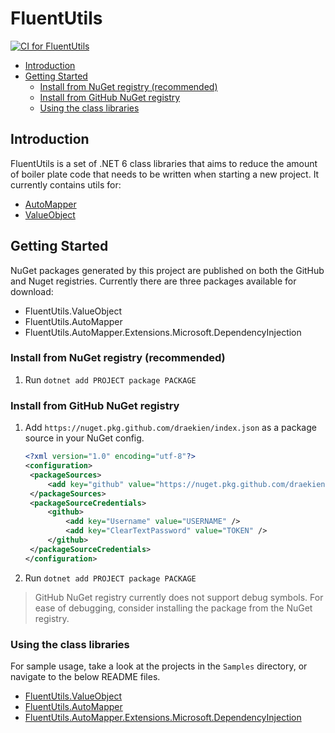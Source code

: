 # FluentUtils

[![CI for FluentUtils](https://github.com/draekien/Draekien.FluentUtils/actions/workflows/release.yml/badge.svg)](https://github.com/draekien/Draekien.FluentUtils/actions/workflows/release.yml)

- [Introduction](#introduction)
- [Getting Started](#getting-started)
  - [Install from NuGet registry (recommended)](#install-from-nuget-registry-recommended)
  - [Install from GitHub NuGet registry](#install-from-github-nuget-registry)
  - [Using the class libraries](#using-the-class-libraries)

## Introduction

FluentUtils is a set of .NET 6 class libraries that aims to reduce the amount of boiler plate code that needs to be written when starting a new project. It currently contains utils for:

- [AutoMapper](https://docs.automapper.org/en/stable/Getting-started.html)
- [ValueObject](https://docs.microsoft.com/en-us/dotnet/architecture/microservices/microservice-ddd-cqrs-patterns/implement-value-objects)

## Getting Started

NuGet packages generated by this project are published on both the GitHub and Nuget registries. Currently there are three packages available for download:

- FluentUtils.ValueObject
- FluentUtils.AutoMapper
- FluentUtils.AutoMapper.Extensions.Microsoft.DependencyInjection

### Install from NuGet registry (recommended)

1. Run `dotnet add PROJECT package PACKAGE`

### Install from GitHub NuGet registry

1. Add `https://nuget.pkg.github.com/draekien/index.json` as a package source in your NuGet config.

   ```xml
   <?xml version="1.0" encoding="utf-8"?>
   <configuration>
    <packageSources>
        <add key="github" value="https://nuget.pkg.github.com/draekien/index.json" />
    </packageSources>
    <packageSourceCredentials>
        <github>
            <add key="Username" value="USERNAME" />
            <add key="ClearTextPassword" value="TOKEN" />
        </github>
    </packageSourceCredentials>
   </configuration>

   ```

2. Run `dotnet add PROJECT package PACKAGE`

> GitHub NuGet registry currently does not support debug symbols. For ease of debugging, consider installing the package from the NuGet registry.

### Using the class libraries

For sample usage, take a look at the projects in the `Samples` directory, or navigate to the below README files.

- [FluentUtils.ValueObject](src/FluentUtils.ValueObject/README.md)
- [FluentUtils.AutoMapper](src/FluentUtils.AutoMapper/README.md)
- [FluentUtils.AutoMapper.Extensions.Microsoft.DependencyInjection](src/FluentUtils.AutoMapper.Extensions.Microsoft.DependencyInjection/README.md)
